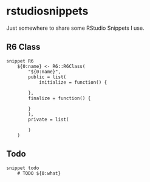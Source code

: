 # rstudiosnippets

Just somewhere to share some RStudio Snippets I use. 

## R6 Class

``` 
snippet R6
	${0:name} <- R6::R6Class(
		"${0:name}", 
		public = list(
			initialize = function() {
		
		},
		finalize = function() {
	
		}
		), 
		private = list(
	
		)
	)
```

## Todo 

```
snippet todo
	# TODO ${0:what}
```

